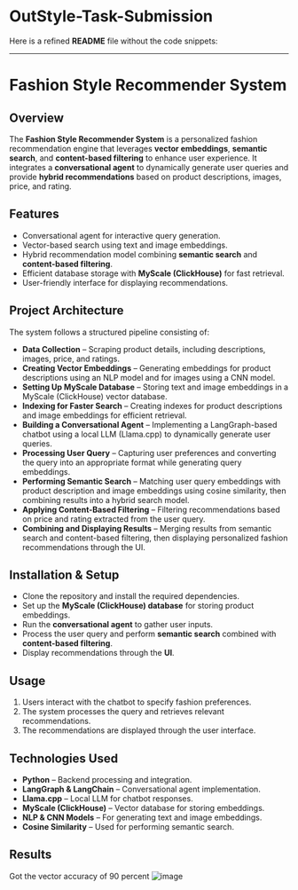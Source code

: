 # OutStyle-Task-Submission
Here is a refined **README** file without the code snippets:  

---

# **Fashion Style Recommender System**  

## **Overview**  
The **Fashion Style Recommender System** is a personalized fashion recommendation engine that leverages **vector embeddings**, **semantic search**, and **content-based filtering** to enhance user experience. It integrates a **conversational agent** to dynamically generate user queries and provide **hybrid recommendations** based on product descriptions, images, price, and rating.  

## **Features**  
- Conversational agent for interactive query generation.  
- Vector-based search using text and image embeddings.  
- Hybrid recommendation model combining **semantic search** and **content-based filtering**.  
- Efficient database storage with **MyScale (ClickHouse)** for fast retrieval.  
- User-friendly interface for displaying recommendations.  

## **Project Architecture**  
The system follows a structured pipeline consisting of:  

- **Data Collection** – Scraping product details, including descriptions, images, price, and ratings.  
- **Creating Vector Embeddings** – Generating embeddings for product descriptions using an NLP model and for images using a CNN model.  
- **Setting Up MyScale Database** – Storing text and image embeddings in a MyScale (ClickHouse) vector database.  
- **Indexing for Faster Search** – Creating indexes for product descriptions and image embeddings for efficient retrieval.  
- **Building a Conversational Agent** – Implementing a LangGraph-based chatbot using a local LLM (Llama.cpp) to dynamically generate user queries.  
- **Processing User Query** – Capturing user preferences and converting the query into an appropriate format while generating query embeddings.  
- **Performing Semantic Search** – Matching user query embeddings with product description and image embeddings using cosine similarity, then combining results into a hybrid search model.  
- **Applying Content-Based Filtering** – Filtering recommendations based on price and rating extracted from the user query.  
- **Combining and Displaying Results** – Merging results from semantic search and content-based filtering, then displaying personalized fashion recommendations through the UI.  

## **Installation & Setup**  
- Clone the repository and install the required dependencies.  
- Set up the **MyScale (ClickHouse) database** for storing product embeddings.  
- Run the **conversational agent** to gather user inputs.  
- Process the user query and perform **semantic search** combined with **content-based filtering**.  
- Display recommendations through the **UI**.  

## **Usage**  
1. Users interact with the chatbot to specify fashion preferences.  
2. The system processes the query and retrieves relevant recommendations.  
3. The recommendations are displayed through the user interface.  

## **Technologies Used**  
- **Python** – Backend processing and integration.  
- **LangGraph & LangChain** – Conversational agent implementation.  
- **Llama.cpp** – Local LLM for chatbot responses.  
- **MyScale (ClickHouse)** – Vector database for storing embeddings.  
- **NLP & CNN Models** – For generating text and image embeddings.  
- **Cosine Similarity** – Used for performing semantic search.  

## Results
Got the vector accuracy of 90 percent
![image](https://github.com/user-attachments/assets/685c9928-6c65-44e1-97bd-b2f262dacd44)

